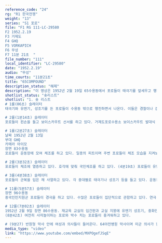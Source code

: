 ```yaml
---
reference_code: "24"
rg: "R1 한국전쟁"
weight: "13"
series: "S1 포로"
file: "F1 RG 111-LC-29580
F2 1952.2.19
F3 거제도 
F4 GHQ
F5 VORKAPICH
F6 무성
F7 11분 21초  "
file_number: "111"
local_identifier: "LC-29580"
date: "1952.2.19"
audio: "무성"
time_courts: "11분21초"
title: "65COMPOUND"
description_status: "해제"
description: "이 영상은 1952년 2월 19일 65수용동에서 포로들이 태극기를 앞세우고 행진하는 장면에서 시작한다. 포로 중 대한청소년연맹(보이스카우) 결성 장면이다. 이어서 83수용동에서 포로들이 체조하는 장면, 96수용동에서 중국인민지원군 포로들이 연극하는 장면과 관람하는 포로들이 나온다. 또한 86수용동과 교실 장면, 64야전병원에서 의사가 부상포로들을 치료하는 장면이 나오면 간호사(포로출신 여성)이 나온다."
shotlist_status: "숏리스트"
shotlist: "1. 숏 리스트 
# 1롤(06초) 슬레이터
태극기와 유엔기, 성조기를 든 포로들이 수용동 밖으로 행진하면서 나온다. 이들은 경찰이나 감찰복을 입은 포로 감찰대들이다. 포로들은 반공포로들이며 수용소 내에서 포로들의 활동 등을 감찰하거나 감시역할을 담당했다. 

# 2롤(1분14초) 슬레이터 
포로들이 왼손을 들고 보이스카우트 선서를 하고 있다. 거제도포로수용소 보이스카우트 발대식 장면이다. 각 중대별로 나눠 사열하고 있다. 포로들은 태극기, 유엔기, 성조기를 들고 행진하고 있다.

# 1롤(2분27초) 슬레이터
날짜 1952년 2월 13일
부대 GHQ
카메라 아이모
장면 83수용동
포로들이 운동장에 모여 체조를 하고 있다. 일종의 피트이며 주변 포로들이 체조 모습을 지켜보고 있다.  

# 2롤(3분32초) 슬레이터
포로들이 체조에 열증하고 있다. 호각에 맞춰 국민체조를 하고 있다. (4분19초) 포로들이 유엔기, 태극기, 성조기를 든 채 운동장에 모여 있다. 

# 3롤(4분38초) 슬레이터
포로들이 군복을 입은 채 사열하고 있다. 각 중대별로 태극기나 성조기 등을 들고 있다. 운동장에서 포로들은 각 중대별로 사열 연습을 진행하고 다른 포로들은 구경하고 있다. 

# 11롤(5분57초) 슬레이터
장면 96수용동
중국인민지원군 포로들이 경극을 하고 있다. 수많은 포로들이 집단적으로 관함하고 있다. 연극 단상 주변과 96수용동 앞에 사자상과 여러 가지로 장식한 문 안으로 포로들이 돌맹이를 들고 들어간다. (6분56초) “86수용동”이라는 간판과 수용동이 보인다. 

# 12롤(7분02초) 슬레이터
1952년 2월 9일 장면 86수용동. 재교육 교실의 입간판과 교실 지붕에 유엔기 성조기, 중화민국기 등이 달려 있다. 성조기는 자유의 여신상을 닮은 대만식 자유의 남신상이다. (7분20초) 포로들이 경극에 열중하고 있다. 두 명의 포로들이 창을 들고 열심히 겨루고 있다. 이어서 사자놀이에 참여한 포로들이 포로들 앞에서 놀고 있다. 관람하는 포로들이 박수를 치고 있다.
(8분42초) 여전히 사자놀이하는 포로와 박수 치는 포로들이 흥겨워하고 있다.  

# (9분27) 반원형 막사 안에 여성과 의사들이 들어온다. 64야전병원 막사이며 미군 의사가 한 포로들을 검진하고 있다. 한국인 여성은 의사 옆에서 보조역할을 담당하고 있다. 미군 장교가 포로를 치료하고 있다. 치료 받는 포로는 아픈 기색이 역력하다. "
media_type: "video"
link: "https://www.youtube.com/embed/MXPOgefJSqE"
---
```

